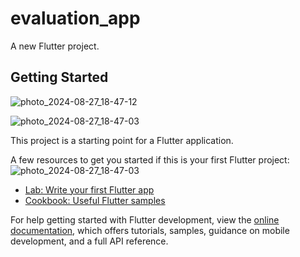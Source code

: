 # evaluation_app

A new Flutter project.

## Getting Started
![photo_2024-08-27_18-47-12](https://github.com/user-attachments/assets/04d77711-ae30-43e7-86ee-1d89654b21db)

![photo_2024-08-27_18-47-03](https://github.com/user-attachments/assets/25702582-67d5-46b5-afda-8dd5638d3eec)

This project is a starting point for a Flutter application.

A few resources to get you started if this is your first Flutter project:![photo_2024-08-27_18-47-03](https://github.com/user-attachments/assets/19876f36-5c52-43f9-b993-371b7e922523)


- [Lab: Write your first Flutter app](https://docs.flutter.dev/get-started/codelab)
- [Cookbook: Useful Flutter samples](https://docs.flutter.dev/cookbook)

For help getting started with Flutter development, view the
[online documentation](https://docs.flutter.dev/), which offers tutorials,
samples, guidance on mobile development, and a full API reference.
